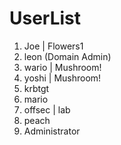 # UserList
1. Joe | Flowers1
2. leon (Domain Admin)
3. wario | Mushroom!
4. yoshi | Mushroom!
5. krbtgt                  
6. mario                    
7. offsec | lab
8. peach 
9. Administrator